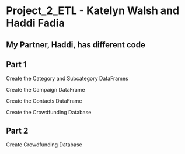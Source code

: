 # Project_2_ETL - Katelyn Walsh and Haddi Fadia
## My Partner, Haddi, has different code

## Part 1 
Create the Category and Subcategory DataFrames

Create the Campaign DataFrame

Create the Contacts DataFrame

Create the Crowdfunding Database

## Part 2 
Create Crowdfunding Database
